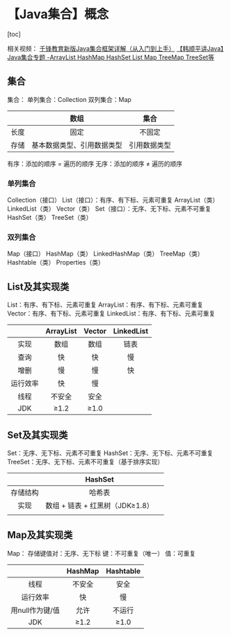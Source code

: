 # 【Java集合】概念



[toc]



相关视频：
[千锋教育新版Java集合框架详解（从入门到上手）](https://www.bilibili.com/video/BV16K4y1x7Gi)
[【韩顺平讲Java】Java集合专题 -ArrayList HashMap HashSet List Map TreeMap TreeSet等](https://www.bilibili.com/video/BV1YA411T76k)



## 集合

集合：
	单列集合：Collection
	双列集合：Map

|      |            数组            |     集合     |
| :--: | :------------------------: | :----------: |
| 长度 |            固定            |    不固定    |
| 存储 | 基本数据类型、引用数据类型 | 引用数据类型 |

有序：添加的顺序 = 遍历的顺序
无序：添加的顺序 ≠ 遍历的顺序



### 单列集合

Collection（接口）
	List（接口）：有序、有下标、元素可重复
		ArrayList（类）
		LinkedList（类）
		Vector（类）
	Set（接口）：无序、无下标、元素不可重复
		HashSet（类）
		TreeSet（类）



### 双列集合

Map（接口）
	HashMap（类）
		LinkedHashMap（类）
	TreeMap（类）
	Hashtable（类）
		Properties（类）



## List及其实现类

List：有序、有下标、元素可重复
ArrayList：有序、有下标、元素可重复
Vector：有序、有下标、元素可重复
LinkedList：有序、有下标、元素可重复

|          | ArrayList | Vector | LinkedList |
| :------: | :-------: | :----: | :--------: |
|   实现   |   数组    |  数组  |    链表    |
|   查询   |    快     |   快   |     慢     |
|   增删   |    慢     |   慢   |     快     |
| 运行效率 |    快     |   慢   |            |
|   线程   |  不安全   |  安全  |            |
|   JDK    |   ≥1.2    |  ≥1.0  |            |



## Set及其实现类

Set：无序、无下标、元素不可重复
HashSet：无序、无下标、元素不可重复
TreeSet：无序、无下标、元素不可重复（基于排序实现）

|          |             HashSet             |      |
| :------: | :-----------------------------: | :--: |
| 存储结构 |             哈希表              |      |
|   实现   | 数组 + 链表 + 红黑树（JDK≥1.8） |      |
|          |                                 |      |



## Map及其实现类

Map：
	存储键值对：无序、无下标
		键：不可重复（唯一）
		值：可重复

|                 | HashMap | Hashtable |
| :-------------: | :-----: | :-------: |
|      线程       | 不安全  |   安全    |
|    运行效率     |   快    |    慢     |
| 用null作为键/值 |  允许   |  不运行   |
|       JDK       |  ≥1.2   |   ≥1.0    |

